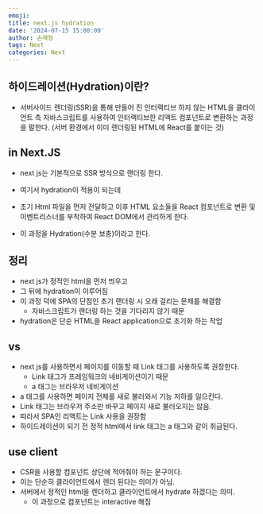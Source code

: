 ```yaml
---
emoji:
title: next.js hydration
date: '2024-07-15 15:00:00'
author: 손재형
tags: Next
categories: Next
---
```


## 하이드레이션(Hydration)이란?

- 서버사이드 렌더링(SSR)을 통해 만들어 진 인터랙티브 하지 않는 HTML을 클라이언트 측 자바스크립트를 사용하여 인터랙티브한 리액트 컴포넌트로 변환하는 과정을 말한다.
  (서버 환경에서 이미 렌더링된 HTML에 React를 붙이는 것)

## in Next.JS

- next js는 기본적으로 SSR 방식으로 랜더링 한다.
- 여기서 hydration이 적용이 되는데

- 초기 Html 파일을 먼저 전달하고 이후 HTML 요소들을 React 컴포넌트로 변환 및 이벤트리스너를 부착하여 React DOM에서 관리하게 한다.
- 이 과정을 Hydration(수분 보충)이라고 한다.

## 정리

- next js가 정적인 html을 먼저 띄우고
- 그 뒤에 hydration이 이루어짐
- 이 과정 덕에 SPA의 단점인 초기 랜더링 시 오래 걸리는 문제를 해결함
  - 자바스크립트가 랜더링 하는 것을 기다리지 않기 때문
- hydration은 단순 HTML을 React application으로 초기화 하는 작업

## <a> vs <Link>

- next js를 사용하면서 페이지를 이동할 때 Link 태그를 사용하도록 권장한다.
  - Link 태그가 프레임워크의 네비게이션이기 때문
  - a 태그는 브라우저 네비게이션
- a 태그를 사용하면 페이지 전체를 새로 불러와서 기능 저하를 일으킨다.
- Link 태그는 브라우저 주소만 바꾸고 페이지 새로 불러오지는 않음.
- 따라서 SPA인 리액트는 Link 사용을 권장함
- 하이드레이션이 되기 전 정적 html에서 link 태그는 a 태그와 같이 취급된다.

## use client

- CSR을 사용할 컴포넌트 상단에 적어줘야 하는 문구이다.
- 이는 단순히 클라이언트에서 렌더 된다는 의미가 아님.
- 서버에서 정적인 html을 렌더하고 클라이언트에서 hydrate 하겠다는 의미.
  - 이 과정으로 컴포넌트는 interactive 해짐
